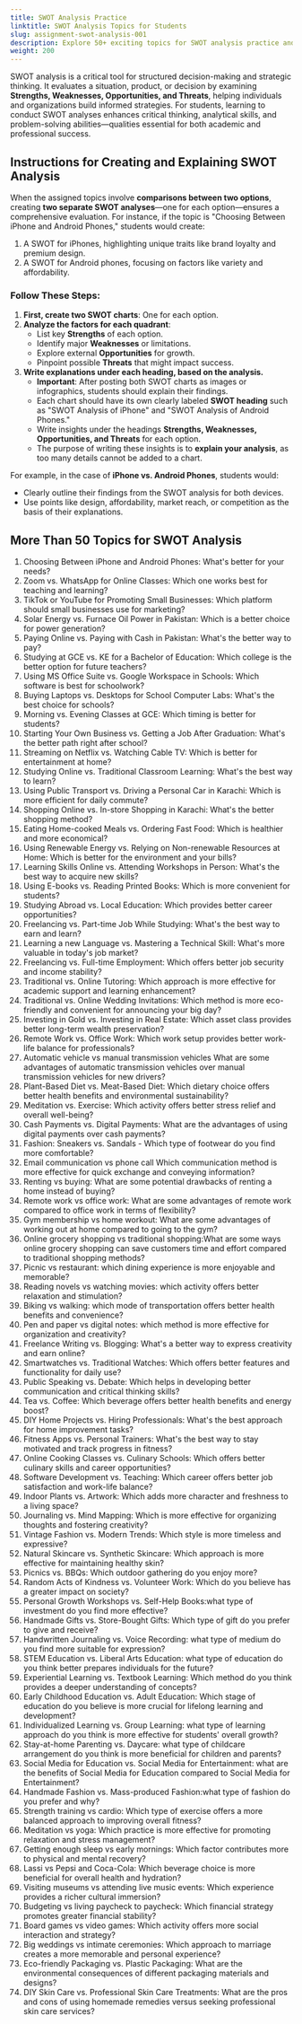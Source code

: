 ```yaml
---
title: SWOT Analysis Practice 
linktitle: SWOT Analysis Topics for Students  
slug: assignment-swot-analysis-001
description: Explore 50+ exciting topics for SWOT analysis practice and learn how to systematically analyze comparisons by creating two SWOT charts with detailed insights for each.  
weight: 200
---
```


SWOT analysis is a critical tool for structured decision-making and strategic thinking. It evaluates a situation, product, or decision by examining **Strengths, Weaknesses, Opportunities, and Threats**, helping individuals and organizations build informed strategies. For students, learning to conduct SWOT analyses enhances critical thinking, analytical skills, and problem-solving abilities—qualities essential for both academic and professional success.

## **Instructions for Creating and Explaining SWOT Analysis**

When the assigned topics involve **comparisons between two options**, creating **two separate SWOT analyses**—one for each option—ensures a comprehensive evaluation. For instance, if the topic is "Choosing Between iPhone and Android Phones," students would create:

1. A SWOT for iPhones, highlighting unique traits like brand loyalty and premium design.
2. A SWOT for Android phones, focusing on factors like variety and affordability.

### Follow These Steps:

1. **First, create two SWOT charts**: One for each option.
2. **Analyze the factors for each quadrant**:
   - List key **Strengths** of each option.
   - Identify major **Weaknesses** or limitations.
   - Explore external **Opportunities** for growth.
   - Pinpoint possible **Threats** that might impact success.
3. **Write explanations under each heading, based on the analysis.**  
   - **Important**: After posting both SWOT charts as images or infographics, students should explain their findings.  
   - Each chart should have its own clearly labeled **SWOT heading** such as "SWOT Analysis of iPhone" and "SWOT Analysis of Android Phones."  
   - Write insights under the headings **Strengths, Weaknesses, Opportunities, and Threats** for each option.  
   - The purpose of writing these insights is to **explain your analysis**, as too many details cannot be added to a chart.  

For example, in the case of **iPhone vs. Android Phones**, students would:  
- Clearly outline their findings from the SWOT analysis for both devices.  
- Use points like design, affordability, market reach, or competition as the basis of their explanations.

## More Than 50 Topics for SWOT Analysis 

1. Choosing Between iPhone and Android Phones: What's better for your needs?
2. Zoom vs. WhatsApp for Online Classes: Which one works best for teaching and learning?
3. TikTok or YouTube for Promoting Small Businesses: Which platform should small businesses use for marketing?
4. Solar Energy vs. Furnace Oil Power in Pakistan: Which is a better choice for power generation?
5. Paying Online vs. Paying with Cash in Pakistan: What's the better way to pay?
6. Studying at GCE vs. KE for a Bachelor of Education: Which college is the better option for future teachers?
7. Using MS Office Suite vs. Google Workspace in Schools: Which software is best for schoolwork?
8. Buying Laptops vs. Desktops for School Computer Labs: What's the best choice for schools?
9. Morning vs. Evening Classes at GCE: Which timing is better for students?
10. Starting Your Own Business vs. Getting a Job After Graduation: What's the better path right after school?
11. Streaming on Netflix vs. Watching Cable TV: Which is better for entertainment at home?
12. Studying Online vs. Traditional Classroom Learning: What's the best way to learn?
13. Using Public Transport vs. Driving a Personal Car in Karachi: Which is more efficient for daily commute?
14. Shopping Online vs. In-store Shopping in Karachi: What's the better shopping method?
15. Eating Home-cooked Meals vs. Ordering Fast Food: Which is healthier and more economical?
16. Using Renewable Energy vs. Relying on Non-renewable Resources at Home: Which is better for the environment and your bills?
17. Learning Skills Online vs. Attending Workshops in Person: What's the best way to acquire new skills?
18. Using E-books vs. Reading Printed Books: Which is more convenient for students?
19. Studying Abroad vs. Local Education: Which provides better career opportunities?
20. Freelancing vs. Part-time Job While Studying: What's the best way to earn and learn?
21. Learning a new Language vs. Mastering a Technical Skill: What's more valuable in today's job market?
22. Freelancing vs. Full-time Employment: Which offers better job security and income stability?
23. Traditional vs. Online Tutoring: Which approach is more effective for academic support and learning enhancement?
24. Traditional vs. Online Wedding Invitations: Which method is more eco-friendly and convenient for announcing your big day?
25. Investing in Gold vs. Investing in Real Estate: Which asset class provides better long-term wealth preservation?
26. Remote Work vs. Office Work: Which work setup provides better work-life balance for professionals?
27. Automatic vehicle vs manual transmission vehicles What are some advantages of automatic transmission vehicles over manual transmission vehicles for new drivers?
28. Plant-Based Diet vs. Meat-Based Diet: Which dietary choice offers better health benefits and environmental sustainability?
29. Meditation vs. Exercise: Which activity offers better stress relief and overall well-being?
30. Cash Payments vs. Digital Payments: What are the advantages of using digital payments over cash payments?
31. Fashion: Sneakers vs. Sandals - Which type of footwear do you find more comfortable?
32. Email communication vs phone call Which communication method is more effective for quick exchange and conveying information?
33. Renting vs buying: What are some potential drawbacks of renting a home instead of buying?
34. Remote work vs office work: What are some advantages of remote work compared to office work in terms of flexibility?
35. Gym membership vs home workout: What are some advantages of working out at home compared to going to the gym?
36. Online grocery shopping vs traditional shopping:What are some ways online grocery shopping can save customers time and effort compared to traditional shopping methods?
37. Picnic vs restaurant: which dining experience is more enjoyable and memorable?
38. Reading novels vs watching movies: which activity offers better relaxation and stimulation?
39. Biking vs walking: which mode of transportation offers better health benefits and convenience?
40. Pen and paper vs digital notes: which method is more effective for organization and creativity?
41. Freelance Writing vs. Blogging: What's a better way to express creativity and earn online?
42. Smartwatches vs. Traditional Watches: Which offers better features and functionality for daily use?
43. Public Speaking vs. Debate: Which helps in developing better communication and critical thinking skills?
44. Tea vs. Coffee: Which beverage offers better health benefits and energy boost?
45. DIY Home Projects vs. Hiring Professionals: What's the best approach for home improvement tasks?
46. Fitness Apps vs. Personal Trainers: What's the best way to stay motivated and track progress in fitness?
47. Online Cooking Classes vs. Culinary Schools: Which offers better culinary skills and career opportunities?
48. Software Development vs. Teaching: Which career offers better job satisfaction and work-life balance?
49. Indoor Plants vs. Artwork: Which adds more character and freshness to a living space?
50. Journaling vs. Mind Mapping: Which is more effective for organizing thoughts and fostering creativity?
51. Vintage Fashion vs. Modern Trends: Which style is more timeless and expressive?
52. Natural Skincare vs. Synthetic Skincare: Which approach is more effective for maintaining healthy skin?
53. Picnics vs. BBQs: Which outdoor gathering do you enjoy more?
54. Random Acts of Kindness vs. Volunteer Work: Which do you believe has a greater impact on society?
55. Personal Growth Workshops vs. Self-Help Books:what type of investment do you find more effective?
56. Handmade Gifts vs. Store-Bought Gifts: Which type of gift do you prefer to give and receive?
57. Handwritten Journaling vs. Voice Recording: what type of medium do you find more suitable for expression?
58. STEM Education vs. Liberal Arts Education: what type of education do you think better prepares individuals for the future?
59. Experiential Learning vs. Textbook Learning: Which method do you think provides a deeper understanding of concepts?
60. Early Childhood Education vs. Adult Education: Which stage of education do you believe is more crucial for lifelong learning and development?
61. Individualized Learning vs. Group Learning: what type of learning approach do you think is more effective for students' overall growth?
62. Stay-at-home Parenting vs. Daycare: what type of childcare arrangement do you think is more beneficial for children and parents?
63. Social Media for Education vs. Social Media for Entertainment: what are the benefits of Social Media for Education compared to Social Media for Entertainment?
64. Handmade Fashion vs. Mass-produced Fashion:what type of fashion do you prefer and why?
65. Strength training vs cardio: Which type of exercise offers a more balanced approach to improving overall fitness?
66. Meditation vs yoga: Which practice is more effective for promoting relaxation and stress management?
67. Getting enough sleep vs early mornings: Which factor contributes more to physical and mental recovery?
68. Lassi vs Pepsi and Coca-Cola: Which beverage choice is more beneficial for overall health and hydration?
69. Visiting museums vs attending live music events: Which experience provides a richer cultural immersion?
70. Budgeting vs living paycheck to paycheck: Which financial strategy promotes greater financial stability?
71. Board games vs video games: Which activity offers more social interaction and strategy?
72. Big weddings vs intimate ceremonies: Which approach to marriage creates a more memorable and personal experience?
73. Eco-friendly Packaging vs. Plastic Packaging: What are the environmental consequences of different packaging materials and designs?
74. DIY Skin Care vs. Professional Skin Care Treatments: What are the pros and cons of using homemade remedies versus seeking professional skin care services?